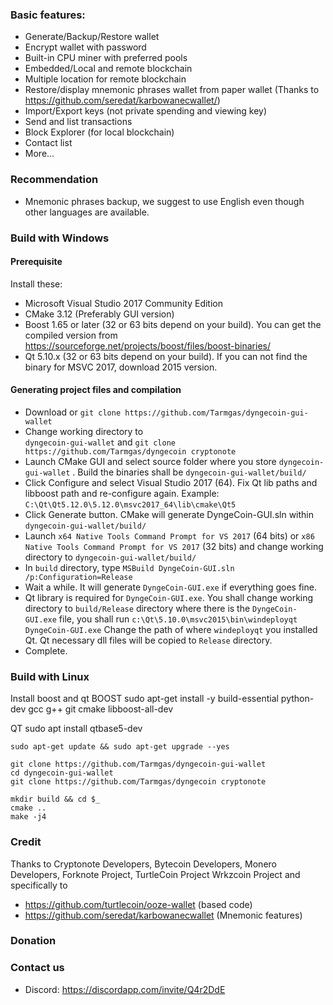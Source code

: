 ### Basic features:
* Generate/Backup/Restore wallet
* Encrypt wallet with password
* Built-in CPU miner with preferred pools
* Embedded/Local and remote blockchain
* Multiple location for remote blockchain
* Restore/display mnemonic phrases wallet from paper wallet (Thanks to https://github.com/seredat/karbowanecwallet/)
* Import/Export keys (not private spending and viewing key)
* Send and list transactions
* Block Explorer (for local blockchain)
* Contact list
* More...

### Recommendation
* Mnemonic phrases backup, we suggest to use English even though other languages are available.

### Build with Windows
#### Prerequisite
Install these:
* Microsoft Visual Studio 2017 Community Edition
* CMake 3.12 (Preferably GUI version)
* Boost 1.65  or later (32 or 63 bits depend on your build). You can get the compiled version from https://sourceforge.net/projects/boost/files/boost-binaries/
* Qt 5.10.x (32 or 63 bits depend on your build). If you can not find the binary for MSVC 2017, download 2015 version.
#### Generating project files and compilation
* Download or 
`git clone https://github.com/Tarmgas/dyngecoin-gui-wallet`
* Change working directory to  
`dyngecoin-gui-wallet`
 and 
`git clone https://github.com/Tarmgas/dyngecoin cryptonote`
* Launch CMake GUI and select source folder where you store 
`dyngecoin-gui-wallet`
. Build the binaries shall be 
`dyngecoin-gui-wallet/build/`
* Click Configure and select Visual Studio 2017 (64). Fix Qt lib paths and libboost path and re-configure again.
Example: `C:\Qt\Qt5.12.0\5.12.0\msvc2017_64\lib\cmake\Qt5`
* Click Generate button. CMake will generate DyngeCoin-GUI.sln within 
`dyngecoin-gui-wallet/build/`
* Launch `x64 Native Tools Command Prompt for VS 2017` (64 bits) or `x86 Native Tools Command Prompt for VS 2017` (32 bits) and change working directory to 
`dyngecoin-gui-wallet/build/`
* In `build` directory, type 
`MSBuild DyngeCoin-GUI.sln /p:Configuration=Release`
* Wait a while. It will generate `DyngeCoin-GUI.exe` if everything goes fine.
* Qt library is required for `DyngeCoin-GUI.exe`. You shall change working directory to `build/Release` directory where there is the `DyngeCoin-GUI.exe` file, you shall run 
`c:\Qt\5.10.0\msvc2015\bin\windeployqt DyngeCoin-GUI.exe`
Change the path of where `windeployqt` you installed Qt. Qt necessary dll files will be copied to `Release` directory.
* Complete.

### Build with Linux
Install boost and qt
BOOST
sudo apt-get install -y build-essential python-dev gcc g++ git cmake libboost-all-dev

QT
sudo apt install qtbase5-dev

    sudo apt-get update && sudo apt-get upgrade --yes
    
    git clone https://github.com/Tarmgas/dyngecoin-gui-wallet
    cd dyngecoin-gui-wallet
    git clone https://github.com/Tarmgas/dyngecoin cryptonote

    mkdir build && cd $_
    cmake ..
    make -j4


### Credit
Thanks to Cryptonote Developers, Bytecoin Developers, Monero Developers, Forknote Project, TurtleCoin Project Wrkzcoin Project and specifically to
* https://github.com/turtlecoin/ooze-wallet (based code)
* https://github.com/seredat/karbowanecwallet (Mnemonic features)

### Donation
[Doge]: DLu33DDpHzHHzCSVfGoLz77gcVFbWtGyd1

### Contact us
* Discord: https://discordapp.com/invite/Q4r2DdE
